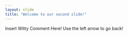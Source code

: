 ```yaml
---
layout: slide
title: "Welcome to our second slide!"
---
```

Insert Witty Comment Here!
Use the left arrow to go back!
